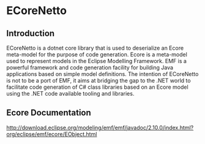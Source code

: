 # ECoreNetto

## Introduction

ECoreNetto is a dotnet core library that is used to deserialize an Ecore meta-model for the purpose of code generation. Ecore is  a meta-model used to represent models in the Eclipse Modelling Framework. EMF is a powerful framework and code generation facility for building Java applications based on simple model definitions. The intention of ECoreNetto is not to be a port of EMF, it aims at bridging the gap to the .NET world to facilitate code generation of C# class libraries based on an Ecore model using the .NET code available tooling and libraries.

## Ecore Documentation

http://download.eclipse.org/modeling/emf/emf/javadoc/2.10.0/index.html?org/eclipse/emf/ecore/EObject.html